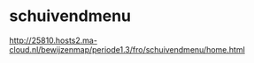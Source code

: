 # schuivendmenu

http://25810.hosts2.ma-cloud.nl/bewijzenmap/periode1.3/fro/schuivendmenu/home.html
